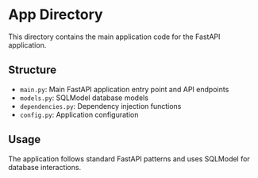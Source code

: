 # App Directory

This directory contains the main application code for the FastAPI application.

## Structure

- `main.py`: Main FastAPI application entry point and API endpoints
- `models.py`: SQLModel database models
- `dependencies.py`: Dependency injection functions
- `config.py`: Application configuration

## Usage

The application follows standard FastAPI patterns and uses SQLModel for database interactions.